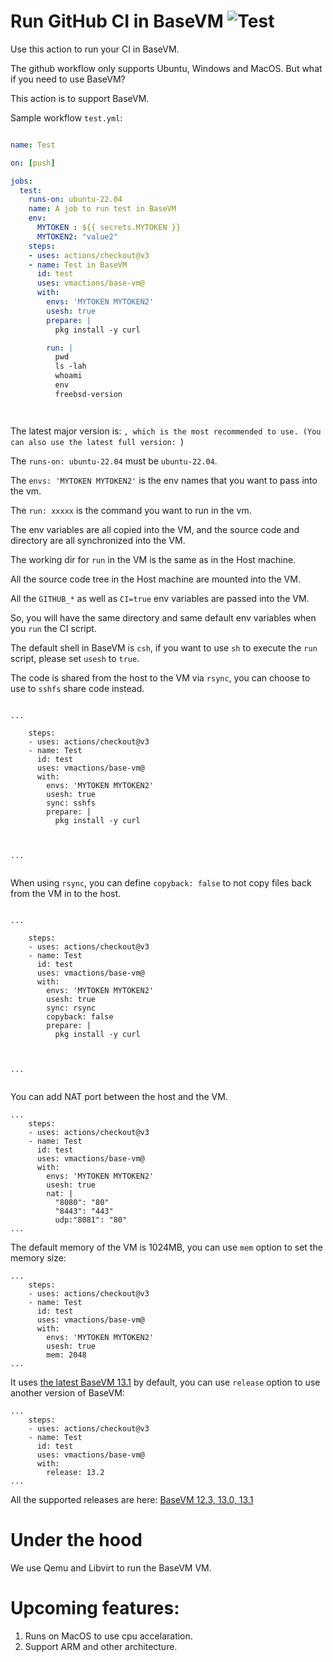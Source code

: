 # Run GitHub CI in BaseVM ![Test](https://github.com/vmactions/base-vm/workflows/Test/badge.svg)

Use this action to run your CI in BaseVM.

The github workflow only supports Ubuntu, Windows and MacOS. But what if you need to use BaseVM?

This action is to support BaseVM.


Sample workflow `test.yml`:

```yml

name: Test

on: [push]

jobs:
  test:
    runs-on: ubuntu-22.04
    name: A job to run test in BaseVM
    env:
      MYTOKEN : ${{ secrets.MYTOKEN }}
      MYTOKEN2: "value2"
    steps:
    - uses: actions/checkout@v3
    - name: Test in BaseVM
      id: test
      uses: vmactions/base-vm@
      with:
        envs: 'MYTOKEN MYTOKEN2'
        usesh: true
        prepare: |
          pkg install -y curl

        run: |
          pwd
          ls -lah
          whoami
          env
          freebsd-version




```


The latest major version is: ``, which is the most recommended to use. (You can also use the latest full version: ``)  



The `runs-on: ubuntu-22.04` must be `ubuntu-22.04`.

The `envs: 'MYTOKEN MYTOKEN2'` is the env names that you want to pass into the vm.

The `run: xxxxx`  is the command you want to run in the vm.

The env variables are all copied into the VM, and the source code and directory are all synchronized into the VM.

The working dir for `run` in the VM is the same as in the Host machine.

All the source code tree in the Host machine are mounted into the VM.

All the `GITHUB_*` as well as `CI=true` env variables are passed into the VM.

So, you will have the same directory and same default env variables when you `run` the CI script.

The default shell in BaseVM is `csh`, if you want to use `sh` to execute the `run` script, please set `usesh` to `true`.

The code is shared from the host to the VM via `rsync`, you can choose to use to `sshfs` share code instead.


```

...

    steps:
    - uses: actions/checkout@v3
    - name: Test
      id: test
      uses: vmactions/base-vm@
      with:
        envs: 'MYTOKEN MYTOKEN2'
        usesh: true
        sync: sshfs
        prepare: |
          pkg install -y curl



...


```


When using `rsync`,  you can define `copyback: false` to not copy files back from the VM in to the host.


```

...

    steps:
    - uses: actions/checkout@v3
    - name: Test
      id: test
      uses: vmactions/base-vm@
      with:
        envs: 'MYTOKEN MYTOKEN2'
        usesh: true
        sync: rsync
        copyback: false
        prepare: |
          pkg install -y curl



...


```



You can add NAT port between the host and the VM.

```
...
    steps:
    - uses: actions/checkout@v3
    - name: Test
      id: test
      uses: vmactions/base-vm@
      with:
        envs: 'MYTOKEN MYTOKEN2'
        usesh: true
        nat: |
          "8080": "80"
          "8443": "443"
          udp:"8081": "80"
...
```


The default memory of the VM is 1024MB, you can use `mem` option to set the memory size:

```
...
    steps:
    - uses: actions/checkout@v3
    - name: Test
      id: test
      uses: vmactions/base-vm@
      with:
        envs: 'MYTOKEN MYTOKEN2'
        usesh: true
        mem: 2048
...
```



It uses [the latest BaseVM 13.1](conf/default.release.conf) by default, you can use `release` option to use another version of BaseVM:

```
...
    steps:
    - uses: actions/checkout@v3
    - name: Test
      id: test
      uses: vmactions/base-vm@
      with:
        release: 13.2
...
```

All the supported releases are here: [BaseVM  12.3, 13.0, 13.1](conf)


# Under the hood

We use Qemu and Libvirt to run the BaseVM VM.




# Upcoming features:

1. Runs on MacOS to use cpu accelaration.
2. Support ARM and other architecture.




